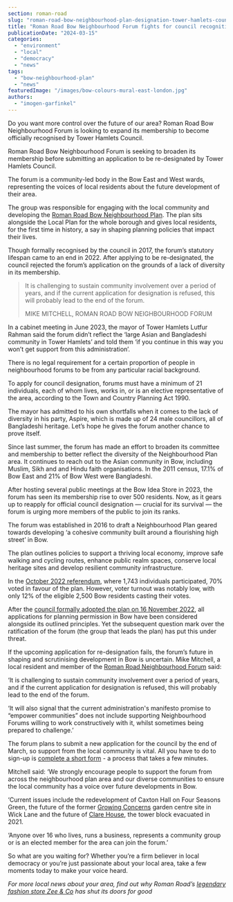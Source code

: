 ```yaml
---
section: roman-road
slug: "roman-road-bow-neighbourhood-plan-designation-tower-hamlets-council"
title: "Roman Road Bow Neighbourhood Forum fights for council recognition"
publicationDate: "2024-03-15"
categories: 
  - "environment"
  - "local"
  - "democracy"
  - "news"
tags: 
  - "bow-neighbourhood-plan"
  - "news"
featuredImage: "/images/bow-colours-mural-east-london.jpg"
authors: 
  - "imogen-garfinkel"
---
```


Do you want more control over the future of our area? Roman Road Bow Neighbourhood Forum is looking to expand its membership to become officially recognised by Tower Hamlets Council. 

Roman Road Bow Neighbourhood Forum is seeking to broaden its membership before submitting an application to be re-designated by Tower Hamlets Council.

The forum is a community-led body in the Bow East and West wards, representing the voices of local residents about the future development of their area.

The group was responsible for engaging with the local community and developing the [Roman Road Bow Neighbourhood Plan](https://romanroadlondon.com/roman-road-bow-neighbourhood-plan-referendum-2022/). The plan sits alongside the Local Plan for the whole borough and gives local residents, for the first time in history, a say in shaping planning policies that impact their lives.

Though formally recognised by the council in 2017, the forum’s statutory lifespan came to an end in 2022. After applying to be re-designated, the council rejected the forum’s application on the grounds of a lack of diversity in its membership.

> It is challenging to sustain community involvement over a period of years, and if the current application for designation is refused, this will probably lead to the end of the forum.  
> 
> MIKE MITCHELL, ROMAN ROAD BOW NEIGHBOURHOOD FORUM

In a cabinet meeting in June 2023, the mayor of Tower Hamlets Lutfur Rahman said the forum didn’t reflect the ‘large Asian and Bangladeshi community in Tower Hamlets’ and told them ‘if you continue in this way you won’t get support from this administration’.

There is no legal requirement for a certain proportion of people in neighbourhood forums to be from any particular racial background.

To apply for council designation, forums must have a minimum of 21 individuals, each of whom lives, works in, or is an elective representative of the area, according to the Town and Country Planning Act 1990.

The mayor has admitted to his own shortfalls when it comes to the lack of diversity in his party, Aspire, which is made up of 24 male councillors, all of Bangladeshi heritage. Let’s hope he gives the forum another chance to prove itself.

Since last summer, the forum has made an effort to broaden its committee and membership to better reflect the diversity of the Neighbourhood Plan area. It continues to reach out to the Asian community in Bow, including Muslim, Sikh and and Hindu faith organisations. In the 2011 census, 17.1% of Bow East and 21% of Bow West were Bangladeshi.

After hosting several public meetings at the Bow Idea Store in 2023, the forum has seen its membership rise to over 500 residents. Now, as it gears up to reapply for official council designation — crucial for its survival — the forum is urging more members of the public to join its ranks.

The forum was established in 2016 to draft a Neighbourhood Plan geared towards developing ‘a cohesive community built around a flourishing high street’ in Bow.

The plan outlines policies to support a thriving local economy, improve safe walking and cycling routes, enhance public realm spaces, conserve local heritage sites and develop resilient community infrastructure.

In the [October 2022 referendum](https://romanroadlondon.com/bow-neighbourhood-plan-referendum-passed/), where 1,743 individuals participated, 70% voted in favour of the plan. However, voter turnout was notably low, with only 12% of the eligible 2,500 Bow residents casting their votes.

After the [council formally adopted the plan on 16 November 2022](https://www.towerhamlets.gov.uk/lgnl/planning_and_building_control/planning_policy_guidance/neighbourhood_planning/Roman_Road_Bow.aspx), all applications for planning permission in Bow have been considered alongside its outlined principles. Yet the subsequent question mark over the ratification of the forum (the group that leads the plan) has put this under threat.

If the upcoming application for re-designation fails, the forum’s future in shaping and scrutinising development in Bow is uncertain. Mike Mitchell, a local resident and member of the [Roman Road Neighbourhood Forum](http://romanroadbowneighbourhoodplan.org/) said:

‘It is challenging to sustain community involvement over a period of years, and if the current application for designation is refused, this will probably lead to the end of the forum.

‘It will also signal that the current administration's manifesto promise to “empower communities” does not include supporting Neighbourhood Forums willing to work constructively with it, whilst sometimes being prepared to challenge.’

The forum plans to submit a new application for the council by the end of March, so support from the local community is vital. All you have to do to sign-up is [complete a short form](https://romanroadbowneighbourhoodplan.org/join-forum) - a process that takes a few minutes.

Mitchell said: ‘We strongly encourage people to support the forum from across the neighbourhood plan area and our diverse communities to ensure the local community has a voice over future developments in Bow.

‘Current issues include the redevelopment of Caxton Hall on Four Seasons Green, the future of the former [Growing Concerns](https://romanroadlondon.com/growing-concerns-petition-wick-lane-garden-centre/) garden centre site in Wick Lane and the future of [Clare House](https://romanroadlondon.com/clare-house-evacuation-bow-memories/), the tower block evacuated in 2021.

‘Anyone over 16 who lives, runs a business, represents a community group or is an elected member for the area can join the forum.’

So what are you waiting for? Whether you’re a firm believer in local democracy or you’re just passionate about your local area, take a few moments today to make your voice heard.

_For more local news about your area, find out why Roman Road’s_ [_legendary fashion store Zee & Co_](https://romanroadlondon.com/zee-co-iconic-fashion-store-closing-down/) _has shut its doors for good_
